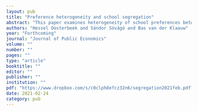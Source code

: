 ```yaml
---
layout: pub
title: "Preference heterogeneity and school segregation"
abstract: "This paper examines heterogeneity of school preferences between ethnic and social groups and quantifies the importance of this heterogeneity for school segregation. We use rich data from the secondary-school match in Amsterdam. Our key findings are that heterogeneity of preferences for schools is substantial and that 40% of school segregation by ethnicity and close to 25% of school segregation by household income, can be attributed to it. Ability tracking is the other main determinant of school segregation. Results from policy simulations indicate that minority quotas reduce segregation within ability tracks considerably, but this comes at the cost of many students receiving less-preferred assignments and a higher share of unassigned students. "
authors: "Hessel Oosterbeek and Sándor Sóvágó and Bas van der Klaauw"
year: "Forthcoming"
journal: "Journal of Public Economics"
volume: ""
number: ""
pages: ""
type: "article"
booktitle: ""
editor: ""
publisher: ""
institution: ""
pdf: "https://www.dropbox.com/s/c0clph8efcz32n6/segregation2021feb.pdf?dl=0"
date: 2021-02-24
category: pub
---
```

